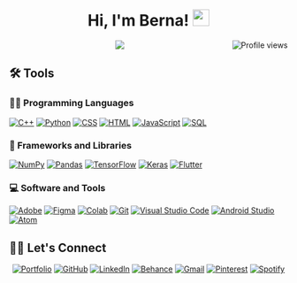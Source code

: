 <h1 align="center">
Hi, I'm Berna!
  <img src="https://media.giphy.com/media/hvRJCLFzcasrR4ia7z/giphy.gif" width="30"></h1>
 <!--<img src="https://komarev.com/ghpvc/?username=brnyildiran&label=Profile%20Views&color=0e75b6&style=flat" align='right' alt="brnyildiran" />-->
 <img src="https://gpvc.arturio.dev/brnyildiran" alt="Profile views" align='right'/> <a href="https://github.com/brnyildiran/brnyildiran/"> </a> 

<!-- Typing SVG by DenverCoder1 - https://github.com/DenverCoder1/readme-typing-svg -->
<p align="center">
  <a href="https://github.com/DenverCoder1/readme-typing-svg"><img src="https://readme-typing-svg.herokuapp.com?lines=Computer+Scientist+%20|%20+Visual+Artist;Software+Developer%20|%20UI/UX%20Product+Designer;Frontend%20|%20DataScience%20|%20DigitalArt%20Enthusiastic;&center=true&width=560&height=45"></a>
</p>

## 🛠️ Tools

### 👨‍💻 Programming Languages

<p>
    <a href="https://github.com/search?q=user%3ADenverCoder1+is%3Arepo+language%3Acpp"><img alt="C++" src="https://img.shields.io/badge/C++%20-%2300599C.svg?logo=c%2B%2B&logoColor=white"></a>
    <a href="https://github.com/search?q=user%3ADenverCoder1+is%3Arepo+language%3Apython"><img alt="Python" src="https://img.shields.io/badge/Python%20-%2314354C.svg?logo=python&logoColor=white"></a>
    <a href="https://github.com/search?q=user%3ADenverCoder1+is%3Arepo+language%3Acss"><img alt="CSS" src="https://img.shields.io/badge/CSS%20-%231572B6.svg?logo=css3&logoColor=white"></a>
    <a href="https://github.com/search?q=user%3ADenverCoder1+is%3Arepo+language%3Ahtml"><img alt="HTML" src="https://img.shields.io/badge/HTML%20-%23E34F26.svg?logo=html5&logoColor=white"></a>
    <a href="https://github.com/search?q=user%3ADenverCoder1+is%3Arepo+language%3Ajavascript"><img alt="JavaScript" src="https://img.shields.io/badge/JavaScript%20-%23F7DF1E.svg?logo=javascript&logoColor=black"></a>
    <a href="https://github.com/search?q=user%3ADenverCoder1+is%3Arepo+language%3Asql"><img alt="SQL" src="https://img.shields.io/badge/SQL%20-%23025E8C.svg?logo=amazon-dynamodb&logoColor=white"></a>

### 🧰 Frameworks and Libraries

<p>
    <a href="#"><img alt="NumPy" src="https://img.shields.io/badge/Numpy%20-%23013243.svg?logo=numpy&logoColor=white"></a>
    <a href="#"><img alt="Pandas" src="https://img.shields.io/badge/Pandas%20-%23150458.svg?logo=pandas&logoColor=white"></a>
    <a href="#"><img alt="TensorFlow" src="https://img.shields.io/badge/TensorFlow%20-%23FF6F00.svg?logo=TensorFlow&logoColor=white"></a>
    <a href="#"><img alt="Keras" src="https://img.shields.io/badge/Keras%20-%23D00000.svg?logo=Keras&logoColor=white"></a>
    <a href="#"><img alt="Flutter" src="https://img.shields.io/badge/Flutter%20-%2320232a.svg?logo=flutter&logoColor=%2361DAFB"></a>
</p>

### 💻 Software and Tools

<p>
    <a href="#"><img alt="Adobe" src="https://img.shields.io/badge/Adobe%20-%23FF0000.svg?logo=adobe&logoColor=white"></a>
    <a href="#"><img alt="Figma" src="https://img.shields.io/badge/Figma%20-blueviolet.svg?logo=figma&logoColor=white"></a>
    <a href="#"><img alt="Colab" src="https://img.shields.io/badge/Colab-00b56a.svg?logo=google-colab&logoColor=white"></a>
    <a href="#"><img alt="Git" src="https://img.shields.io/badge/Git%20-%23F05033.svg?logo=git&logoColor=white"></a>
    <a href="#"><img alt="Visual Studio Code" src="https://img.shields.io/badge/Visual%20Studio%20Code-0078d7.svg?logo=visual-studio-code&logoColor=white"></a>
    <a href="#"><img alt="Android Studio" src="https://img.shields.io/badge/Android%20Studio-008678.svg?logo=android-studio&logoColor=white"></a>
    <a href="#"><img alt="Atom" src="https://img.shields.io/badge/Atom-3DDC84?logo=atom&logoColor=white"></a>
</p>

## 🙋‍♀️ Let's Connect

<p align="center">
<a href="https://bernayildiran.notion.site/" target="_blank"><img src="https://img.icons8.com/stickers/56/notion.png" alt="Portfolio"/></a>
<a href="https://github.com/brnyildiran" target="_blank"><img src="https://img.icons8.com/stickers/56/github.png" alt="GitHub"/></a>
<a href="https://www.linkedin.com/in/berna-yildiran/" target="_blank"><img src="https://img.icons8.com/stickers/56/linkedin.png" alt="LinkedIn"></a>
<a href="https://www.behance.net/bernayildiran_" target="_blank"><img src="https://img.icons8.com/stickers/56/behance.png" alt="Behance"/></a>
<a href="mailto:berna.yildiran1@gmail.com" target="_blank"><img src="https://img.icons8.com/stickers/56/gmail-new.png" alt="Gmail"/></a>
<a href="https://tr.pinterest.com/brnyildiran/" target="_blank"><img src="https://img.icons8.com/stickers/56/pinterest.png" alt="Pinterest"/></a>
<a href="https://open.spotify.com/user/dayisininbitanesi?si=bd4eb8e9fba440a9" target="_blank"><img src="https://img.icons8.com/stickers/56/spotify.png" alt="Spotify"/></a>

</p>
